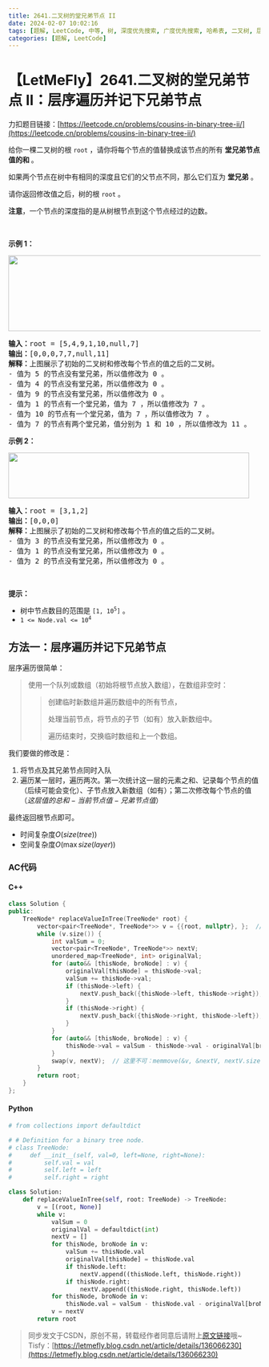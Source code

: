 ```yaml
---
title: 2641.二叉树的堂兄弟节点 II
date: 2024-02-07 10:02:16
tags: [题解, LeetCode, 中等, 树, 深度优先搜索, 广度优先搜索, 哈希表, 二叉树, 层次遍历, 层序遍历]
categories: [题解, LeetCode]
---
```


# 【LetMeFly】2641.二叉树的堂兄弟节点 II：层序遍历并记下兄弟节点

力扣题目链接：[https://leetcode.cn/problems/cousins-in-binary-tree-ii/](https://leetcode.cn/problems/cousins-in-binary-tree-ii/)

<p>给你一棵二叉树的根&nbsp;<code>root</code>&nbsp;，请你将每个节点的值替换成该节点的所有 <strong>堂兄弟节点值的和&nbsp;</strong>。</p>

<p>如果两个节点在树中有相同的深度且它们的父节点不同，那么它们互为 <strong>堂兄弟</strong>&nbsp;。</p>

<p>请你返回修改值之后，树的根<em>&nbsp;</em><code>root</code><em>&nbsp;</em>。</p>

<p><strong>注意</strong>，一个节点的深度指的是从树根节点到这个节点经过的边数。</p>

<p>&nbsp;</p>

<p><strong>示例 1：</strong></p>

<p><img alt="" src="https://assets.leetcode.com/uploads/2023/01/11/example11.png" style="width: 571px; height: 151px;" /></p>

<pre>
<b>输入：</b>root = [5,4,9,1,10,null,7]
<b>输出：</b>[0,0,0,7,7,null,11]
<b>解释：</b>上图展示了初始的二叉树和修改每个节点的值之后的二叉树。
- 值为 5 的节点没有堂兄弟，所以值修改为 0 。
- 值为 4 的节点没有堂兄弟，所以值修改为 0 。
- 值为 9 的节点没有堂兄弟，所以值修改为 0 。
- 值为 1 的节点有一个堂兄弟，值为 7 ，所以值修改为 7 。
- 值为 10 的节点有一个堂兄弟，值为 7 ，所以值修改为 7 。
- 值为 7 的节点有两个堂兄弟，值分别为 1 和 10 ，所以值修改为 11 。
</pre>

<p><strong>示例 2：</strong></p>

<p><img alt="" src="https://assets.leetcode.com/uploads/2023/01/11/diagram33.png" style="width: 481px; height: 91px;" /></p>

<pre>
<b>输入：</b>root = [3,1,2]
<b>输出：</b>[0,0,0]
<b>解释：</b>上图展示了初始的二叉树和修改每个节点的值之后的二叉树。
- 值为 3 的节点没有堂兄弟，所以值修改为 0 。
- 值为 1 的节点没有堂兄弟，所以值修改为 0 。
- 值为 2 的节点没有堂兄弟，所以值修改为 0 。
</pre>

<p>&nbsp;</p>

<p><strong>提示：</strong></p>

<ul>
	<li>树中节点数目的范围是&nbsp;<code>[1, 10<sup>5</sup>]</code> 。</li>
	<li><code>1 &lt;= Node.val &lt;= 10<sup>4</sup></code></li>
</ul>


    
## 方法一：层序遍历并记下兄弟节点

层序遍历很简单：

> 使用一个队列或数组（初始将根节点放入数组），在数组非空时：
>
> > 创建临时新数组并遍历数组中的所有节点，
> > 
> > 处理当前节点，将节点的子节（如有）放入新数组中。
> >
> > 遍历结束时，交换临时数组和上一个数组。

我们要做的修改是：

1. 将节点及其兄弟节点同时入队
1. 遍历某一层时，遍历两次。第一次统计这一层的元素之和、记录每个节点的值（后续可能会变化）、子节点放入新数组（如有）；第二次修改每个节点的值（$这层值的总和 - 当前节点值 - 兄弟节点值$）

最终返回根节点即可。

+ 时间复杂度$O(size(tree))$
+ 空间复杂度$O(\max size(layer))$

### AC代码

#### C++

```cpp
class Solution {
public:
    TreeNode* replaceValueInTree(TreeNode* root) {
        vector<pair<TreeNode*, TreeNode*>> v = {{root, nullptr}, };  // [<thisNode, broNode>, ...]
        while (v.size()) {
            int valSum = 0;
            vector<pair<TreeNode*, TreeNode*>> nextV;
            unordered_map<TreeNode*, int> originalVal;
            for (auto&& [thisNode, broNode] : v) {
                originalVal[thisNode] = thisNode->val;
                valSum += thisNode->val;
                if (thisNode->left) {
                    nextV.push_back({thisNode->left, thisNode->right});
                }
                if (thisNode->right) {
                    nextV.push_back({thisNode->right, thisNode->left});
                }
            }
            for (auto&& [thisNode, broNode] : v) {
                thisNode->val = valSum - thisNode->val - originalVal[broNode];
            }
            swap(v, nextV);  // 这里不可：memmove(&v, &nextV, nextV.size());
        }
        return root;
    }
};
```

#### Python

```python
# from collections import defaultdict

# # Definition for a binary tree node.
# class TreeNode:
#     def __init__(self, val=0, left=None, right=None):
#         self.val = val
#         self.left = left
#         self.right = right

class Solution:
    def replaceValueInTree(self, root: TreeNode) -> TreeNode:
        v = [(root, None)]
        while v:
            valSum = 0
            originalVal = defaultdict(int)
            nextV = []
            for thisNode, broNode in v:
                valSum += thisNode.val
                originalVal[thisNode] = thisNode.val
                if thisNode.left:
                    nextV.append((thisNode.left, thisNode.right))
                if thisNode.right:
                    nextV.append((thisNode.right, thisNode.left))
            for thisNode, broNode in v:
                thisNode.val = valSum - thisNode.val - originalVal[broNode]
            v = nextV
        return root
```

> 同步发文于CSDN，原创不易，转载经作者同意后请附上[原文链接](https://blog.letmefly.xyz/2024/02/07/LeetCode%202641.%E4%BA%8C%E5%8F%89%E6%A0%91%E7%9A%84%E5%A0%82%E5%85%84%E5%BC%9F%E8%8A%82%E7%82%B9II/)哦~
> Tisfy：[https://letmefly.blog.csdn.net/article/details/136066230](https://letmefly.blog.csdn.net/article/details/136066230)
